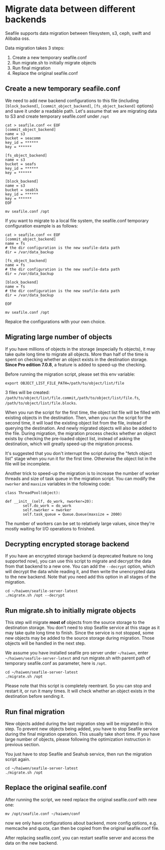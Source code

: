 # Migrate data between different backends

Seafile supports data migration between filesystem, s3, ceph, swift and Alibaba oss.

Data migration takes 3 steps:

1. Create a new temporary seafile.conf
2. Run migrate.sh to initially migrate objects
3. Run final migration
4. Replace the original seafile.conf

## Create a new temporary seafile.conf

We need to add new backend configurations to this file (including `[block_backend]`, `[commit_object_backend]`, `[fs_object_backend]` options) and save it under a readable path.
Let's assume that we are migrating data to S3 and create temporary seafile.conf under `/opt`

```
cat > seafile.conf << EOF
[commit_object_backend]
name = s3
bucket = seacomm
key_id = ******
key = ******

[fs_object_backend]
name = s3
bucket = seafs
key_id = ******
key = ******

[block_backend]
name = s3
bucket = seablk
key_id = ******
key = ******
EOF

mv seafile.conf /opt

```

If you want to migrate to a local file system, the seafile.conf temporary configuration example is as follows:

```
cat > seafile.conf << EOF
[commit_object_backend]
name = fs
# the dir configuration is the new seafile-data path
dir = /var/data_backup

[fs_object_backend]
name = fs
# the dir configuration is the new seafile-data path
dir = /var/data_backup

[block_backend]
name = fs
# the dir configuration is the new seafile-data path
dir = /var/data_backup

EOF

mv seafile.conf /opt

```

Repalce the configurations with your own choice.

## Migrating large number of objects

If you have millions of objects in the storage (especially fs objects), it may take quite long time to migrate all objects. More than half of the time is spent on checking whether an object exists in the destination storage. **Since Pro edition 7.0.8**, a feature is added to speed-up the checking.

Before running the migration script, please set this env variable:

```
export OBJECT_LIST_FILE_PATH=/path/to/object/list/file

```

3 files will be created: `/path/to/object/list/file.commit`,`/path/to/object/list/file.fs`, `/path/to/object/list/file.blocks`.

When you run the script for the first time, the object list file will be filled with existing objects in the destination. Then, when you run the script for the second time, it will load the existing object list from the file, instead of querying the destination. And newly migrated objects will also be added to the file. During migration, the migration process checks whether an object exists by checking the pre-loaded object list, instead of asking the destination, which will greatly speed-up the migration process.

It's suggested that you don't interrupt the script during the "fetch object list" stage when you run it for the first time. Otherwise the object list in the file will be incomplete.

Another trick to speed-up the migration is to increase the number of worker threads and size of task queue in the migration script. You can modify the `nworker` and `maxsize` variables in the following code:

```
class ThreadPool(object):
    
def __init__(self, do_work, nworker=20):
        self.do_work = do_work
        self.nworker = nworker
        self.task_queue = Queue.Queue(maxsize = 2000)

```

The number of workers can be set to relatively large values, since they're mostly waiting for I/O operations to finished.

## Decrypting encrypted storage backend

If you have an encrypted storage backend (a deprecated feature no long supported now), you can use this script to migrate and decrypt the data from that backend to a new one. You can add the `--decrypt` option, which will decrypt the data while reading it, and then write the unencrypted data to the new backend. Note that you need add this option in all stages of the migration.

```
cd ~/haiwen/seafile-server-latest
./migrate.sh /opt --decrypt

```

## Run migrate.sh to initially migrate objects

This step will migrate **most of** objects from the source storage to the destination storage. You don't need to stop Seafile service at this stage as it may take quite long time to finish. Since the service is not stopped, some new objects may be added to the source storage during migration. Those objects will be handled in the next step.

We assume you have installed seafile pro server under `~/haiwen`, enter `~/haiwen/seafile-server-latest` and run migrate.sh with parent path of temporary seafile.conf as parameter, here is `/opt`.

```
cd ~/haiwen/seafile-server-latest
./migrate.sh /opt

```

Please note that this script is completely reentrant. So you can stop and restart it, or run it many times. It will check whether an object exists in the destination before sending it.

## Run final migration

New objects added during the last migration step will be migrated in this step. To prevent new objects being added, you have to stop Seafile service during the final migration operation. This usually take short time. If you have large number of objects, please following the optimization instruction in previous section.

You just have to stop Seafile and Seahub service, then run the migration script again.

```
cd ~/haiwen/seafile-server-latest
./migrate.sh /opt

```

## Replace the original seafile.conf

After running the script, we need replace the original seafile.conf with new one:

```
mv /opt/seafile.conf ~/haiwen/conf

```

now we only have configurations about backend, more config options, e.g. memcache and quota, can then be copied from the original seafile.conf file.

After replacing seafile.conf, you can restart seafile server and access the data on the new backend.
